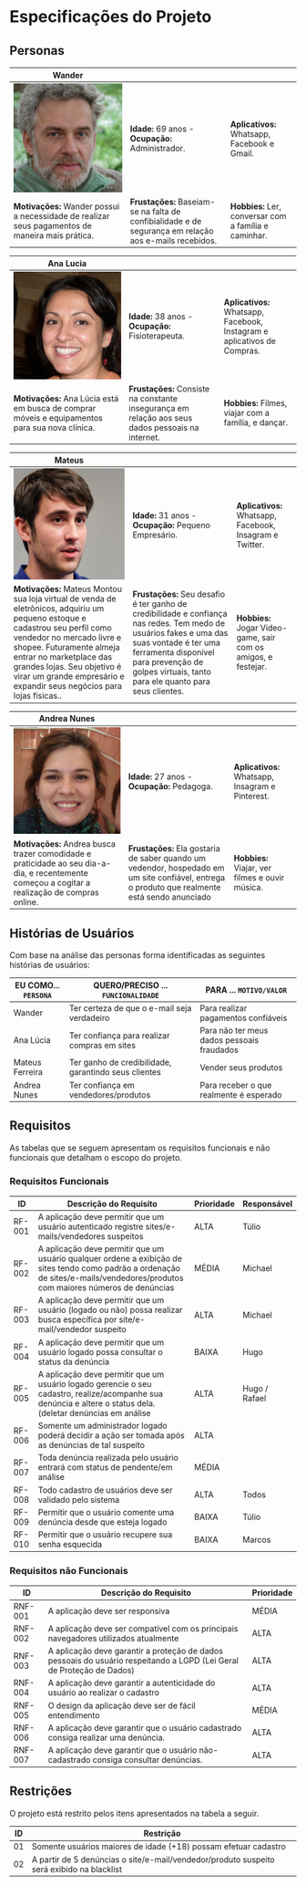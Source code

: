 # Especificações do Projeto

## Personas
| **Wander**             |                                 |                       |
|--------------------|---------------------------------|-----------------------------------|
|![](https://github.com/ICEI-PUC-Minas-PMV-SI/pmv-si-2022-2-e1-proj-web-t3-sos-web/blob/main/docs/img/Wander.jpg)|**Idade:** 69 anos - **Ocupação:** Administrador.|**Aplicativos:** Whatsapp, Facebook e Gmail.
|**Motivações:**  Wander possui a necessidade de realizar seus pagamentos de maneira mais prática.|**Frustações:** Baseiam-se na falta de confibialidade e de segurança em relação aos e-mails recebidos.|**Hobbies:** Ler, conversar com a família e caminhar.|

| **Ana Lucia**          |                                 |                       |
|--------------------|---------------------------------|-----------------------------------|
|![](https://github.com/ICEI-PUC-Minas-PMV-SI/pmv-si-2022-2-e1-proj-web-t3-sos-web/blob/main/docs/img/Ana%20Lucia.jpg)|**Idade:** 38 anos - **Ocupação:** Fisioterapeuta.|**Aplicativos:** Whatsapp, Facebook, Instagram e aplicativos de Compras.
|**Motivações:** Ana Lúcia está em busca de comprar móveis e equipamentos para sua nova clínica.|**Frustações:** Consiste na constante insegurança em relação aos seus dados pessoais na internet.|**Hobbies:** Filmes, viajar com a família, e dançar.|

| **Mateus**             |                                 |                       |
|--------------------|---------------------------------|-----------------------------------|
|![](https://github.com/ICEI-PUC-Minas-PMV-SI/pmv-si-2022-2-e1-proj-web-t3-sos-web/blob/main/docs/img/Mateus.jpg)|**Idade:** 31 anos - **Ocupação:** Pequeno Empresário.|**Aplicativos:** Whatsapp, Facebook, Insagram e Twitter.
|**Motivações:** Mateus Montou sua loja virtual de venda de eletrônicos, adquiriu um pequeno estoque e cadastrou seu perfil como vendedor no mercado livre e shopee. Futuramente almeja entrar no marketplace das grandes lojas.  Seu objetivo é virar um grande empresário e expandir seus negócios para lojas físicas..|**Frustações:**  Seu desafio é ter ganho de credibilidade e confiança nas redes. Tem medo de usuários fakes e uma das suas vontade é ter uma ferramenta disponível para prevenção de golpes virtuais, tanto para ele quanto para seus clientes. |**Hobbies:** Jogar Video-game, sair com os amigos, e festejar.|

| **Andrea Nunes**       |                                 |                       |
|--------------------|---------------------------------|-----------------------------------|
|![](https://github.com/ICEI-PUC-Minas-PMV-SI/pmv-si-2022-2-e1-proj-web-t3-sos-web/blob/main/docs/img/AndreaNunes.jpg)|**Idade:** 27 anos - **Ocupação:** Pedagoga.|**Aplicativos:** Whatsapp, Insagram e Pinterest.
|**Motivações:** Andrea busca trazer comodidade e praticidade ao seu dia-a-dia, e recentemente começou a cogitar a realização de compras online.|**Frustações:** Ela gostaria de saber quando um vedendor, hospedado em um site confiável, entrega o produto que realmente está sendo anunciado |**Hobbies:** Viajar, ver filmes e ouvir música.|
## Histórias de Usuários

Com base na análise das personas forma identificadas as seguintes histórias de usuários:

|EU COMO... `PERSONA`| QUERO/PRECISO ... `FUNCIONALIDADE` |PARA ... `MOTIVO/VALOR`                 |
|--------------------|------------------------------------|----------------------------------------|
|Wander              | Ter certeza de que o e-mail seja verdadeiro | Para realizar pagamentos confiáveis | 
|Ana Lúcia           | Ter confiança para realizar compras em sites |Para não ter meus dados pessoais fraudados |
|Mateus Ferreira     | Ter ganho de credibilidade, garantindo seus clientes | Vender seus produtos |
|Andrea Nunes        | Ter confiança em vendedores/produtos | Para receber o que realmente é esperado | 


## Requisitos

As tabelas que se seguem apresentam os requisitos funcionais e não funcionais que detalham o escopo do projeto.

### Requisitos Funcionais

|ID    | Descrição do Requisito  | Prioridade | Responsável |
|------|-----------------------------------------|----| ----|
|RF-001 | A aplicação deve permitir que um usuário autenticado registre sites/e-mails/vendedores suspeitos | ALTA |Túlio|
|RF-002| A aplicação deve permitir que um usuário qualquer ordene a exibição de sites tendo como padrão a ordenação de sites/e-mails/vendedores/produtos com maiores números de denúncias | MÉDIA | Michael |
|RF-003| A aplicação deve permitir que um usuário (logado ou não) possa realizar busca específica por site/e-mail/vendedor suspeito | ALTA | Michael |
|RF-004| A aplicação deve permitir que um usuário logado possa consultar o status da denúncia | BAIXA | Hugo |
|RF-005| A aplicação deve permitir que um usuário logado gerencie o seu cadastro, realize/acompanhe sua denúncia e altere o status dela. (deletar denúncias em análise | ALTA | Hugo / Rafael |
|RF-006| Somente um administrador logado poderá decidir a ação ser tomada após as denúncias de tal suspeito | ALTA | |
|RF-007| Toda denúncia realizada pelo usuário entrará com status de pendente/em análise | MÉDIA | |
|RF-008| Todo cadastro de usuários deve ser validado pelo sistema | ALTA | Todos |
|RF-009| Permitir que o usuário comente uma denúncia desde que esteja logado | BAIXA | Túlio |
|RF-010| Permitir que o usuário recupere sua senha esquecida | BAIXA | Marcos |
### Requisitos não Funcionais

|ID     | Descrição do Requisito  |Prioridade |
|-------|-------------------------|----|
|RNF-001| A aplicação deve ser responsiva  | MÉDIA | 
|RNF-002| A aplicação deve ser compatível com os principais navegadores utilizados atualmente |ALTA|
|RNF-003| A aplicação deve garantir a proteção de dados pessoais do usuário respeitando a LGPD (Lei Geral de Proteção de Dados) |ALTA|
|RNF-004| A aplicação deve garantir a autenticidade do usuário ao realizar o cadastro |ALTA|
|RNF-005| O design da aplicação deve ser de fácil entendimento |MÉDIA|
|RNF-006| A aplicação deve garantir que o usuário cadastrado consiga realizar uma denúncia. |ALTA|
|RNF-007| A aplicação deve garantir que o usuário não-cadastrado consiga consultar denúncias. |ALTA|
## Restrições

O projeto está restrito pelos itens apresentados na tabela a seguir.

|ID| Restrição                                             |
|--|-------------------------------------------------------|
|01| Somente usuários maiores de idade (+18) possam efetuar cadastro|
|02| A partir de 5 denúncias o site/e-mail/vendedor/produto suspeito será exibido na blacklist|
